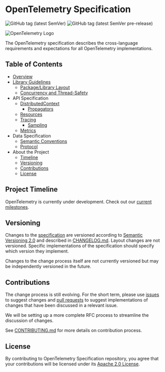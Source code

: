 # OpenTelemetry Specification

![GitHub tag (latest SemVer)](https://img.shields.io/github/tag/open-telemetry/specification.svg) ![GitHub tag (latest SemVer pre-release)](https://img.shields.io/github/tag-pre/open-telemetry/specification.svg)

![OpenTelemetry Logo](https://opentelemetry.io/img/logos/opentelemetry-horizontal-color.png)

The OpenTelemetry specification describes the cross-language requirements and expectations for all OpenTelemetry implementations.

## Table of Contents
- [Overview](specification/overview.md)
- [Library Guidelines](specification/library-guidelines.md)
  - [Package/Library Layout](specification/library-layout.md)
  - [Concurrency and Thread-Safety](specification/concurrency.md)
- API Specification
  - [DistributedContext](specification/api-distributedcontext.md)
    - [Propagators](specification/api-propagators.md)
  - [Resources](specification/sdk-resource.md)
  - [Tracing](specification/api-tracing.md)
    - [Sampling](specification/api-sampling.md)
  - [Metrics](specification/api-metrics.md)
- Data Specification
  - [Semantic Conventions](specification/data-semantic-conventions.md)
  - [Protocol](specification/protocol.md)
- About the Project
  - [Timeline](#project-timeline)
  - [Versioning](#versioning)
  - [Contributions](#contributions)
  - [License](#license)

## Project Timeline

OpenTelemetry is currently under development. Check out our [current milestones](milestones.md).

## Versioning

Changes to the [specification](./specification) are versioned according to [Semantic Versioning 2.0](https://semver.org/spec/v2.0.0.html) and described in [CHANGELOG.md](CHANGELOG.md). Layout changes are not versioned. Specific implementations of the specification should specify which version they implement.

Changes to the change process itself are not currently versioned but may be independently versioned in the future.

## Contributions

The change process is still evolving. For the short term, please use [issues](https://github.com/open-telemetry/specification/issues) to suggest changes and [pull requests](https://github.com/open-telemetry/specification/pulls) to suggest implementations of changes that have been discussed in a relevant issue.

We will be setting up a more complete RFC process to streamline the discussion of changes.

See [CONTRIBUTING.md](CONTRIBUTING.md) for more details on contribution process.

## License

By contributing to OpenTelemetry Specification repository, you agree that your contributions will be licensed under its [Apache 2.0 License](https://github.com/open-telemetry/specification/blob/master/LICENSE).
